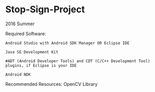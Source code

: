 # Stop-Sign-Project
2016 Summer

Required Software:

	Android Studio with Android SDK Manager OR Eclipse IDE
	
	Java SE Development Kit
	
	#ADT (Android Developer Tools) and CDT (C/C++ Development Tool) plugins, if Eclipse is your IDE
	
	Android NDK

Recommended Resources:
OpenCV Library




